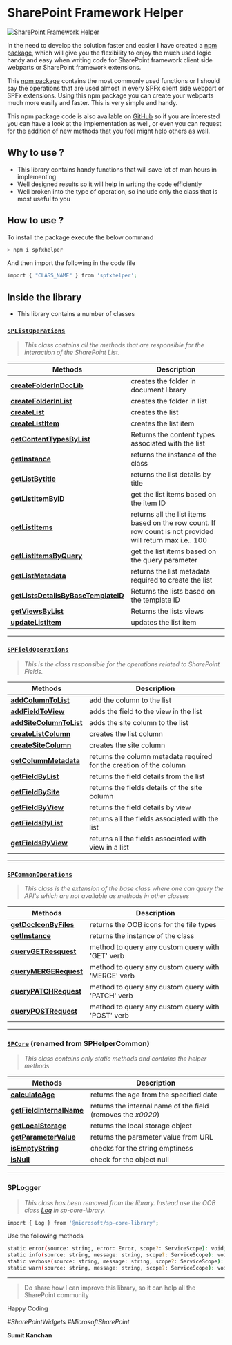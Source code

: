 # **SharePoint Framework Helper**


[![SharePoint Framework Helper](https://github.com/SumitKanchan4/SPFx/raw/master/Images/sharePointWidgetsBanner.png?raw=true "SharePoint Framework Helper" )](https://www.sharepointwidgets.com)

In the need to develop the solution faster and easier I have created a [npm package](https://www.npmjs.com/package/spfxhelper), which will give you the flexibility to enjoy the much used logic handy and easy when writing code for SharePoint framework client side webparts or SharePoint framework extensions.

This [npm package](https://www.npmjs.com/package/spfxhelper) contains the most commonly used functions or I should say the operations that are used almost in every SPFx client side webpart or SPFx extensions. Using this npm package you can create your webparts much more easily and faster. This is very simple and handy.

This npm package code is also available on [GitHub](https://github.com/SumitKanchan4/SPFx) so if you are interested you can have a look at the implementation as well, or even you can request for the addition of new methods that you feel might help others as well.

## **Why to use ?**
- This library contains handy functions that will save lot of man hours in implementing
- Well designed results so it will help in writing the code efficiently
- Well broken into the type of operation, so include only the class that is most useful to you

## **How to use ?**
To install the package execute the below command
```sh
> npm i spfxhelper
```
And then import the following in the code file
```sh
import { "CLASS_NAME" } from 'spfxhelper';
```

## **Inside the library**
- This library contains a number of classes

### [`SPListOperations`](https://github.com/SumitKanchan4/SPFx/wiki/List-Operations)
>*This class contains all the methods that are responsible for the interaction of the SharePoint List.*

| Methods | Description |
| ------ | ------ |
| [**createFolderInDocLib**](https://github.com/SumitKanchan4/SPFx/wiki/List-Operations#createFolderInDocLib) | creates the folder in document library |
| [**createFolderInList**](https://github.com/SumitKanchan4/SPFx/wiki/List-Operations#createFolderInList) | creates the folder in list |
| [**createList**](https://github.com/SumitKanchan4/SPFx/wiki/List-Operations#createList) | creates the list |
| [**createListItem**](https://github.com/SumitKanchan4/SPFx/wiki/List-Operations#createListItem) | creates the list item |
| [**getContentTypesByList**](https://github.com/SumitKanchan4/SPFx/wiki/List-Operations#getContentTypesByList) | Returns the content types associated with the list |
| [**getInstance**](https://github.com/SumitKanchan4/SPFx/wiki/List-Operations#getinstance) | returns the instance of the class |
| [**getListBytitle**](https://github.com/SumitKanchan4/SPFx/wiki/List-Operations#getlistbytitle) | returns the list details by title |
| [**getListItemByID**](https://github.com/SumitKanchan4/SPFx/wiki/List-Operations#getListItemByID) | get the list items based on the item ID |
| [**getListItems**](https://github.com/SumitKanchan4/SPFx/wiki/List-Operations#getListItems) | returns all the list items based on the row count. If row count is not provided will return max i.e.. 100 |
| [**getListItemsByQuery**](https://github.com/SumitKanchan4/SPFx/wiki/List-Operations#getListItemsByQuery) | get the list items based on the query parameter |
| [**getListMetadata**](https://github.com/SumitKanchan4/SPFx/wiki/List-Operations#getListMetadata) | returns the list metadata required to create the list |
| [**getListsDetailsByBaseTemplateID**](https://github.com/SumitKanchan4/SPFx/wiki/List-Operations#getListsDetailsByBaseTemplateID) | Returns the lists based on the template ID |
| [**getViewsByList**](https://github.com/SumitKanchan4/SPFx/wiki/List-Operations#getViewsByList) | Returns the lists views |
| [**updateListItem**](https://github.com/SumitKanchan4/SPFx/wiki/List-Operations#updateListItem) | updates the list item |

***
### [`SPFieldOperations`](https://github.com/SumitKanchan4/SPFx/wiki/Field-Operations)
>*This is the class responsible for the operations related to SharePoint Fields.*

| Methods | Description |
| ------ | ------ |
| [**addColumnToList**](https://github.com/SumitKanchan4/SPFx/wiki/Common-Operations#addColumnToList) | add the column to the list |
| [**addFieldToView**](https://github.com/SumitKanchan4/SPFx/wiki/Common-Operations#addFieldToView) | adds the field to the view in the list |
| [**addSiteColumnToList**](https://github.com/SumitKanchan4/SPFx/wiki/Common-Operations#addSiteColumnToList) | adds the site column to the list |
| [**createListColumn**](https://github.com/SumitKanchan4/SPFx/wiki/Common-Operations#createListColumn) | creates the list column |
| [**createSiteColumn**](https://github.com/SumitKanchan4/SPFx/wiki/Common-Operations#createSiteColumn) | creates the site column |
| [**getColumnMetadata**](https://github.com/SumitKanchan4/SPFx/wiki/Common-Operations#getColumnMetadata) | returns the column metadata required for the creation of the column |
| [**getFieldByList**](https://github.com/SumitKanchan4/SPFx/wiki/Common-Operations#getFieldByList) | returns the field details from the list |
| [**getFieldBySite**](https://github.com/SumitKanchan4/SPFx/wiki/Common-Operations#getFieldBySite) | returns the fields details of the site column |
| [**getFieldByView**](https://github.com/SumitKanchan4/SPFx/wiki/Common-Operations#getFieldByView) | returns the field details by view |
| [**getFieldsByList**](https://github.com/SumitKanchan4/SPFx/wiki/Common-Operations#getFieldsByList) | returns all the fields associated with the list |
| [**getFieldsByView**](https://github.com/SumitKanchan4/SPFx/wiki/Common-Operations#getFieldsByView) | returns all the fields associated with view in a list |

***
### [`SPCommonOperations`](https://github.com/SumitKanchan4/SPFx/wiki/Common-Operations)
>*This class is the extension of the base class where one can query the API's which are not available as methods in other classes*

| Methods | Description |
| ------ | ------ |
| [**getDocIconByFiles**](https://github.com/SumitKanchan4/SPFx/wiki/Common-Operations#getDocIconByFiles) | returns the OOB icons for the file types |
| [**getInstance**](https://github.com/SumitKanchan4/SPFx/wiki/Common-Operations#getinstance) | returns the instance of the class |
| [**queryGETResquest**](https://github.com/SumitKanchan4/SPFx/wiki/Common-Operations#queryGETResquest) | method to query any custom query with 'GET' verb |
| [**queryMERGERequest**](https://github.com/SumitKanchan4/SPFx/wiki/Common-Operations#queryMERGERequest) | method to query any custom query with 'MERGE' verb |
| [**queryPATCHRequest**](https://github.com/SumitKanchan4/SPFx/wiki/Common-Operations#queryPATCHRequest) | method to query any custom query with 'PATCH' verb |
| [**queryPOSTRequest**](https://github.com/SumitKanchan4/SPFx/wiki/Common-Operations#queryPOSTRequest) | method to query any custom query with 'POST' verb |

***
### [`SPCore`](https://github.com/SumitKanchan4/SPFx/wiki/Core-Operations) (renamed from SPHelperCommon)
>*This class contains only static methods and contains the helper methods*

| Methods | Description |
| ------ | ------ |
| [**calculateAge**](https://github.com/SumitKanchan4/SPFx/wiki/Core-Operations#calculateAge) | returns the age from the specified date |
| [**getFieldInternalName**](https://github.com/SumitKanchan4/SPFx/wiki/Core-Operations#getFieldInternalName) | returns the internal name of the field (removes the _x0020_) |
| [**getLocalStorage**](https://github.com/SumitKanchan4/SPFx/wiki/Core-Operations#getLocalStorage) | returns the local storage object |
| [**getParameterValue**](https://github.com/SumitKanchan4/SPFx/wiki/Core-Operations#getParameterValue) | returns the parameter value from URL |
| [**isEmptyString**](https://github.com/SumitKanchan4/SPFx/wiki/Core-Operations#isemptystring) | checks for the string emptiness |
| [**isNull**](https://github.com/SumitKanchan4/SPFx/wiki/Core-Operations#isNull) | check for the object null |
***
### SPLogger
>*This class has been removed from the library. Instead use the OOB class [Log](https://docs.microsoft.com/en-us/javascript/api/sp-core-library/log?view=sp-typescript-latest) in sp-core-library.*

```sh
import { Log } from '@microsoft/sp-core-library';
```
Use the following methods
```sh
static error(source: string, error: Error, scope?: ServiceScope): void;
static info(source: string, message: string, scope?: ServiceScope): void;
static verbose(source: string, message: string, scope?: ServiceScope): void;
static warn(source: string, message: string, scope?: ServiceScope): void;
```
***

> Do share how I can improve this library, so it can help all the SharePoint community




Happy Coding

*#SharePointWidgets #MicrosoftSharePoint*

**Sumit Kanchan**
